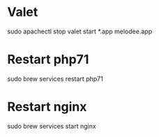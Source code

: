 # Valet

sudo apachectl stop
valet start
*.app
melodee.app

# Restart php71
sudo brew services restart php71

# Restart nginx 
sudo brew services start nginx


